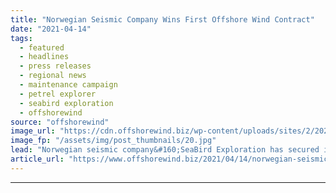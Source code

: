 ```yaml
---
title: "Norwegian Seismic Company Wins First Offshore Wind Contract"
date: "2021-04-14"
tags: 
  - featured
  - headlines
  - press releases
  - regional news
  - maintenance campaign
  - petrel explorer
  - seabird exploration
  - offshorewind
source: "offshorewind"
image_url: "https://cdn.offshorewind.biz/wp-content/uploads/sites/2/2021/04/14101506/Norwegian-Seismic-Company-Wins-First-Offshore-Wind-Contract.jpg"
image_fp: "/assets/img/post_thumbnails/20.jpg"
lead: "Norwegian seismic company&#160;SeaBird Exploration has secured its first contract in the offshore wind sector."
article_url: "https://www.offshorewind.biz/2021/04/14/norwegian-seismic-company-wins-first-offshore-wind-contract/"
---
```


---
